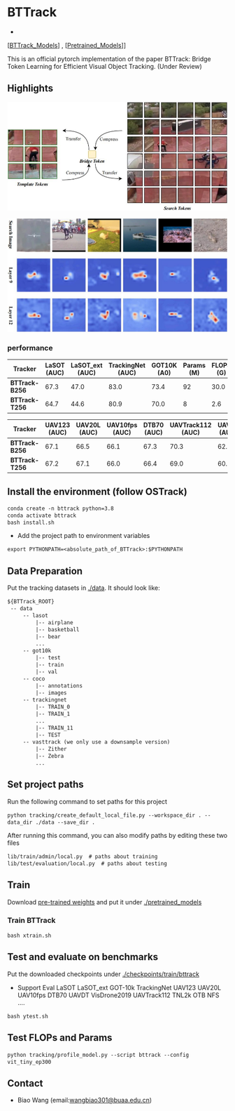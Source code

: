 # BTTrack
*


[[BTTrack_Models](https://drive.google.com/drive/folders/1nUFR6wUZS4kIIl_s_RitrtJsmhI3i2OK?usp=drive_link)] , [[Pretrained_Models](https://drive.google.com/drive/folders/1srymjGw__HeMswkzvqbk5H0qMJTRvYD1?usp=drive_link)]]

This is an official pytorch implementation of the paper BTTrack: Bridge Token Learning for Efficient Visual Object Tracking. (Under Review)


## Highlights

![Idea](picture/idea.jpg)


![Visualization](picture/vis.jpg)


### performance


| Tracker           | LaSOT (AUC) | LaSOT_ext (AUC) | TrackingNet (AUC) | GOT10K (A0) | Params (M) | FLOPS (G) | 
|-------------------|-------------|-----------------|-------------------|-------------|------------|-----------|
| **BTTrack-B256**  | 67.3  | 47.0    | 83.0       | 73.4  |92	      | 30.0|
| **BTTrack-T256**  | 64.7      | 44.6      | 80.9      | 70.0       | 8|2.6|



| Tracker           | UAV123 (AUC) | UAV20L (AUC) | UAV10fps (AUC) | DTB70 (AUC)| UAVTrack112 (AUC)  | UAVDT (AUC) |  VisDrone (AUC) | 
|-------------------|--------------|--------------|----------------|------------|--------------------|-----------|-----------|
| **BTTrack-B256**  | 67.1         | 66.5         | 66.1           | 67.3       |70.3                | 62.0| 63.9|
| **BTTrack-T256**  | 67.2         | 67.1         | 66.0           | 66.4       | 69.0               |60.3| 64.5|



## Install the environment (follow OSTrack)
```
conda create -n bttrack python=3.8
conda activate bttrack
bash install.sh
```

* Add the project path to environment variables
```
export PYTHONPATH=<absolute_path_of_BTTrack>:$PYTHONPATH
```

## Data Preparation
Put the tracking datasets in [./data](data). It should look like:

   ```
   ${BTTrack_ROOT}
    -- data
        -- lasot
            |-- airplane
            |-- basketball
            |-- bear
            ...
        -- got10k
            |-- test
            |-- train
            |-- val
        -- coco
            |-- annotations
            |-- images
        -- trackingnet
            |-- TRAIN_0
            |-- TRAIN_1
            ...
            |-- TRAIN_11
            |-- TEST
        -- vasttrack (we only use a downsample version)
            |-- Zither
            |-- Zebra
            ...
   ```

## Set project paths
Run the following command to set paths for this project
```
python tracking/create_default_local_file.py --workspace_dir . --data_dir ./data --save_dir .
```
After running this command, you can also modify paths by editing these two files
```
lib/train/admin/local.py  # paths about training
lib/test/evaluation/local.py  # paths about testing
```

## Train
Download [pre-trained weights](https://drive.google.com/drive/folders/1srymjGw__HeMswkzvqbk5H0qMJTRvYD1?usp=drive_link) and put it under [./pretrained_models](pretrained_models)

### Train BTTrack
```
bash xtrain.sh
```



## Test and evaluate on benchmarks
Put the downloaded checkpoints under [./checkpoints/train/bttrack](/checkpoints)
- Support Eval LaSOT LaSOT_ext GOT-10k TrackingNet UAV123 UAV20L UAV10fps DTB70 UAVDT VisDrone2019 UAVTrack112 TNL2k OTB NFS .... 
```
bash ytest.sh
```


## Test FLOPs and Params
```
python tracking/profile_model.py --script bttrack --config vit_tiny_ep300
```



## Contact
* Biao Wang (email:wangbiao301@buaa.edu.cn)


